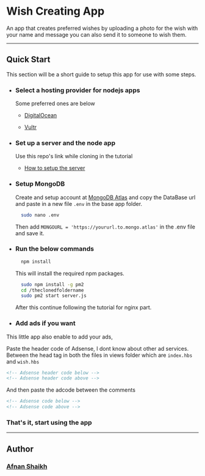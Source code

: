# Wish Creating App

An app that creates preferred wishes by uploading a photo for the wish with your name and message you can also send it to someone to wish them.

___

## Quick Start

This section will be a short guide to setup this app for use with some steps.

* ### Select a hosting provider for nodejs apps

  Some preferred ones are below

  * [DigitalOcean](https://www.digitalocean.com)

  * [Vultr](https://www.vultr.com)

* ### Set up a server and the node app

  Use this repo's link while cloning in the tutorial

  * [How to setup the server](https://youtu.be/kR06NoSzAXY)

* ### Setup MongoDB

  Create and setup account at [MongoDB Atlas](https://www.mongodb.com/cloud/atlas) and copy the DataBase url and paste in a new file `.env` in the base app folder.

  ```BASH
    sudo nano .env
  ```

  Then add `MONGOURL = 'https://yoururl.to.mongo.atlas'` in the .env file and save it.

* ### Run the below commands

  ```BASH
    npm install
  ```

  This will install the required npm packages.

  ```BASH
    sudo npm install -g pm2
    cd /theclonedfoldername
    sudo pm2 start server.js
  ```

  After this continue following the tutorial for nginx part.

* ### Add ads if you want

This little app also enable to add your ads,

Paste the header code of Adsense, I dont know about other ad services. Between the head tag in both the files in views folder which are `index.hbs` and `wish.hbs`

```HTML
<!-- Adsense header code below -->
<!-- Adsense header code above -->
```

And then paste the adcode between the comments

```HTML
<!-- Adsense code below -->
<!-- Adsense code above -->
```

### That's it, start using the app

___

## Author

### [Afnan Shaikh](http://afnanshaikh.com "My Website")
